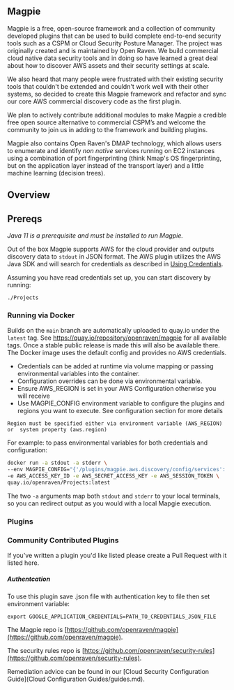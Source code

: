 ## Magpie

Magpie is a free, open-source framework and a collection of community developed plugins that can be used to build complete end-to-end security tools such as a CSPM or Cloud Security Posture Manager. The project was originally created and is maintained by Open Raven. We build commercial cloud native data security tools and in doing so have learned a great deal about how to discover AWS assets and their security settings at scale.

We also heard that many people were frustrated with their existing security tools that couldn't be extended  and couldn't work well with their other systems, so decided to create this Magpie framework and refactor and sync our core AWS commercial discovery code as the first plugin.

We plan to actively contribute additional modules to make Magpie a credible free open source alternative to commercial CSPM’s and welcome the community to join us in adding to the framework and building plugins.

Magpie also contains Open Raven's DMAP technology, which allows users to enumerate and identify *non native* services running on EC2 instances using a combination of port fingerprinting (think Nmap's OS fingerprinting, but on the application layer instead of the transport layer) and a little machine learning (decision trees).

## Overview


## Prereqs

*Java 11 is a prerequisite and must be installed to run Magpie.*

Out of the box Magpie supports AWS for the cloud provider and outputs discovery data to `stdout` in JSON format. The
AWS plugin utilizes the AWS Java SDK and will search for credentials as described in [Using Credentials](https://docs.aws.amazon.com/sdk-for-java/latest/developer-guide/credentials.html).

Assuming you have read credentials set up, you can start discovery by running:
```shell
./Projects
```
### Running via Docker
Builds on the `main` branch are automatically uploaded to quay.io under the `latest` tag.  See https://quay.io/repository/openraven/magpie for
all available tags. Once a stable public release is made this will also be available there.  The Docker image uses the
default config and provides no AWS credentials.

- Credentials can be added at runtime via volume mapping or passing environmental variables into the container.
- Configuration overrides can be done via environmental variable.
- Ensure AWS_REGION is set in your AWS Configuration otherwise you will receive 
- Use MAGPIE_CONFIG environment variable to configure the plugins and regions you want to execute. See configuration section for more details

```
Region must be specified either via environment variable (AWS_REGION) or  system property (aws.region)
```

For example: to pass environmental variables for both credentials and configuration:
```bash
docker run -a stdout -a stderr \
--env MAGPIE_CONFIG="{'/plugins/magpie.aws.discovery/config/services': ['s3']}" \
-e AWS_ACCESS_KEY_ID -e AWS_SECRET_ACCESS_KEY -e AWS_SESSION_TOKEN \
quay.io/openraven/Projects:latest
```

The two `-a` arguments map both `stdout` and `stderr` to your local terminals, so you can redirect output as you would
with a local Mapgie execution.

### Plugins

### Community Contributed Plugins

If you've written a plugin you'd like listed please create a Pull Request with it listed here.

##### Authentcation
To use this plugin save .json file with authentication key to file then set environment variable:
```
export GOOGLE_APPLICATION_CREDENTIALS=PATH_TO_CREDENTIALS_JSON_FILE
```


The Magpie repo is [https://github.com/openraven/magpie](https://github.com/openraven/magpie). 

The security rules repo is [https://github.com/openraven/security-rules](https://github.com/openraven/security-rules).

Remediation advice can be found in our [Cloud Security Configuration Guide](Cloud Configuration Guides/guides.md).

